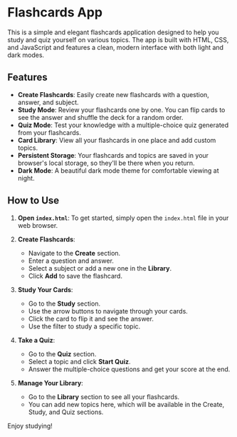 # Flashcards App

This is a simple and elegant flashcards application designed to help you study and quiz yourself on various topics. The app is built with HTML, CSS, and JavaScript and features a clean, modern interface with both light and dark modes.

## Features

*   **Create Flashcards**: Easily create new flashcards with a question, answer, and subject.
*   **Study Mode**: Review your flashcards one by one. You can flip cards to see the answer and shuffle the deck for a random order.
*   **Quiz Mode**: Test your knowledge with a multiple-choice quiz generated from your flashcards.
*   **Card Library**: View all your flashcards in one place and add custom topics.
*   **Persistent Storage**: Your flashcards and topics are saved in your browser's local storage, so they'll be there when you return.
*   **Dark Mode**: A beautiful dark mode theme for comfortable viewing at night.

## How to Use

1.  **Open `index.html`**: To get started, simply open the `index.html` file in your web browser.

2.  **Create Flashcards**:
    *   Navigate to the **Create** section.
    *   Enter a question and answer.
    *   Select a subject or add a new one in the **Library**.
    *   Click **Add** to save the flashcard.

3.  **Study Your Cards**:
    *   Go to the **Study** section.
    *   Use the arrow buttons to navigate through your cards.
    *   Click the card to flip it and see the answer.
    *   Use the filter to study a specific topic.

4.  **Take a Quiz**:
    *   Go to the **Quiz** section.
    *   Select a topic and click **Start Quiz**.
    *   Answer the multiple-choice questions and get your score at the end.

5.  **Manage Your Library**:
    *   Go to the **Library** section to see all your flashcards.
    *   You can add new topics here, which will be available in the Create, Study, and Quiz sections.

Enjoy studying!
